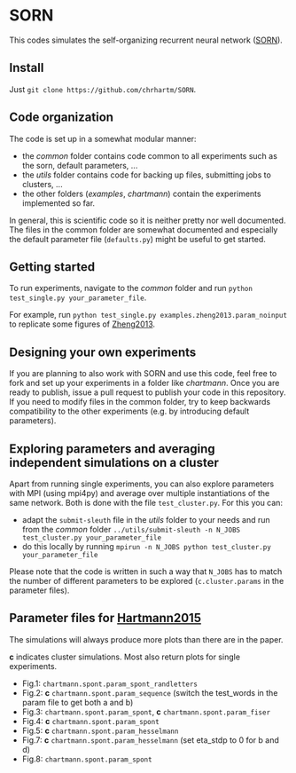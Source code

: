 # SORN

This codes simulates the self-organizing recurrent neural network ([SORN](http://dx.doi.org/10.3389/neuro.10.023.2009)).

## Install
Just `git clone https://github.com/chrhartm/SORN`.

## Code organization
The code is set up in a somewhat modular manner:
* the *common* folder contains code common to all experiments such as the sorn, default parameters, ...
* the *utils* folder contains code for backing up files, submitting jobs to clusters, ...
* the other folders (*examples*, *chartmann*) contain the experiments implemented so far.

In general, this is scientific code so it is neither pretty nor well documented. The files in the common folder are somewhat documented and especially the default parameter file (`defaults.py`) might be useful to get started.

## Getting started
To run experiments, navigate to the *common* folder and run `python test_single.py your_parameter_file`.

For example, run `python test_single.py examples.zheng2013.param_noinput` to replicate some figures of [Zheng2013](http://dx.doi.org/10.1371/journal.pcbi.1002848).

## Designing your own experiments
If you are planning to also work with SORN and use this code, feel free to fork and set up your experiments in a folder like *chartmann*. Once you are ready to publish, issue a pull request to publish your code in this repository. If you need to modify files in the common folder, try to keep backwards compatibility to the other experiments (e.g. by introducing default parameters).

## Exploring parameters and averaging independent simulations on a cluster
Apart from running single experiments, you can also explore parameters with MPI (using mpi4py) and average over multiple instantiations of the same network. Both is done with the file `test_cluster.py`. For this you can:
* adapt the `submit-sleuth` file in the *utils* folder to your needs and run from the *common* folder `../utils/submit-sleuth -n N_JOBS test_cluster.py your_parameter_file`
* do this locally by running `mpirun -n N_JOBS python test_cluster.py your_parameter_file`

Please note that the code is written in such a way that `N_JOBS` has to match the number of different parameters to be explored (`c.cluster.params` in the parameter files).

## Parameter files for [Hartmann2015](http://biorxiv.org/content/early/2014/11/10/011296)
The simulations will always produce more plots than there are in the paper.

**c** indicates cluster simulations. Most also return plots for single experiments.
* Fig.1: `chartmann.spont.param_spont_randletters`
* Fig.2: **c** `chartmann.spont.param_sequence` (switch the test_words in the param file to get both a and b)
* Fig.3: `chartmann.spont.param_spont`, **c** `chartmann.spont.param_fiser`
* Fig.4: **c** `chartmann.spont.param_spont`
* Fig.5: **c** `chartmann.spont.param_hesselmann`
* Fig.7: **c** `chartmann.spont.param_hesselmann` (set eta_stdp to 0 for b and d)
* Fig.8: `chartmann.spont.param_spont`


